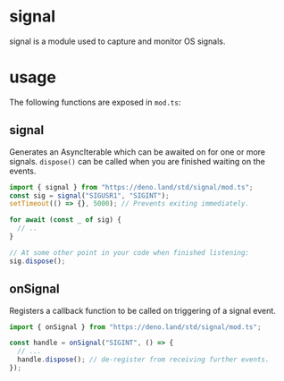 # signal

signal is a module used to capture and monitor OS signals.

# usage

The following functions are exposed in `mod.ts`:

## signal

Generates an AsyncIterable which can be awaited on for one or more signals.
`dispose()` can be called when you are finished waiting on the events.

```typescript
import { signal } from "https://deno.land/std/signal/mod.ts";
const sig = signal("SIGUSR1", "SIGINT");
setTimeout(() => {}, 5000); // Prevents exiting immediately.

for await (const _ of sig) {
  // ..
}

// At some other point in your code when finished listening:
sig.dispose();
```

## onSignal

Registers a callback function to be called on triggering of a signal event.

```typescript
import { onSignal } from "https://deno.land/std/signal/mod.ts";

const handle = onSignal("SIGINT", () => {
  // ...
  handle.dispose(); // de-register from receiving further events.
});
```
